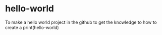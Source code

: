 # hello-world 
To make a hello world  project in the github to get the knowledge to how to create a print(hello-world)
